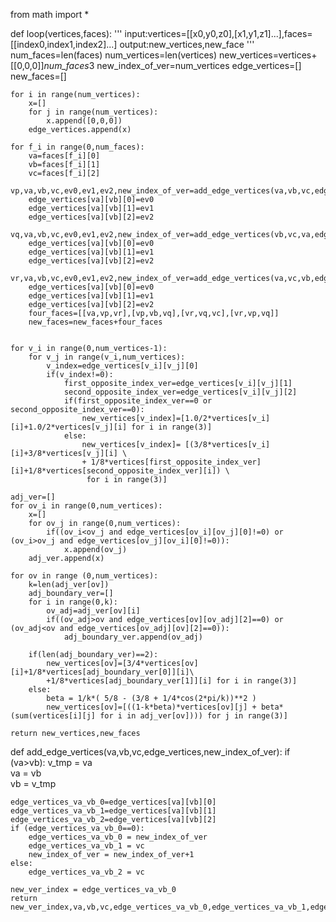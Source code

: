 from math import *


def loop(vertices,faces):
    '''
    input:vertices=[[x0,y0,z0],[x1,y1,z1]...],faces=[[index0,index1,index2]...]
    output:new_vertices,new_face
    '''
    num_faces=len(faces)
    num_vertices=len(vertices)
    new_vertices=vertices+[[0,0,0]]*num_faces*3
    new_index_of_ver=num_vertices
    edge_vertices=[]
    new_faces=[]

    for i in range(num_vertices):
        x=[]
        for j in range(num_vertices):
            x.append([0,0,0])
        edge_vertices.append(x)

    for f_i in range(0,num_faces):
        va=faces[f_i][0]
        vb=faces[f_i][1]
        vc=faces[f_i][2]
        vp,va,vb,vc,ev0,ev1,ev2,new_index_of_ver=add_edge_vertices(va,vb,vc,edge_vertices,new_index_of_ver)
        edge_vertices[va][vb][0]=ev0
        edge_vertices[va][vb][1]=ev1
        edge_vertices[va][vb][2]=ev2
        vq,va,vb,vc,ev0,ev1,ev2,new_index_of_ver=add_edge_vertices(vb,vc,va,edge_vertices,new_index_of_ver)
        edge_vertices[va][vb][0]=ev0
        edge_vertices[va][vb][1]=ev1
        edge_vertices[va][vb][2]=ev2
        vr,va,vb,vc,ev0,ev1,ev2,new_index_of_ver=add_edge_vertices(va,vc,vb,edge_vertices,new_index_of_ver)
        edge_vertices[va][vb][0]=ev0
        edge_vertices[va][vb][1]=ev1
        edge_vertices[va][vb][2]=ev2
        four_faces=[[va,vp,vr],[vp,vb,vq],[vr,vq,vc],[vr,vp,vq]]
        new_faces=new_faces+four_faces


    for v_i in range(0,num_vertices-1):
        for v_j in range(v_i,num_vertices):
            v_index=edge_vertices[v_i][v_j][0]
            if(v_index!=0):
                first_opposite_index_ver=edge_vertices[v_i][v_j][1]
                second_opposite_index_ver=edge_vertices[v_i][v_j][2]
                if(first_opposite_index_ver==0 or second_opposite_index_ver==0):
                    new_vertices[v_index]=[1.0/2*vertices[v_i][i]+1.0/2*vertices[v_j][i] for i in range(3)]
                else:
                    new_vertices[v_index]= [(3/8*vertices[v_i][i]+3/8*vertices[v_j][i] \
                    + 1/8*vertices[first_opposite_index_ver][i]+1/8*vertices[second_opposite_index_ver][i]) \
                     for i in range(3)]  
    
    adj_ver=[]
    for ov_i in range(0,num_vertices):
        x=[]
        for ov_j in range(0,num_vertices):   
            if((ov_i<ov_j and edge_vertices[ov_i][ov_j][0]!=0) or (ov_i>ov_j and edge_vertices[ov_j][ov_i][0]!=0)):
                x.append(ov_j)
        adj_ver.append(x)

    for ov in range (0,num_vertices):
        k=len(adj_ver[ov])
        adj_boundary_ver=[]
        for i in range(0,k):
            ov_adj=adj_ver[ov][i]
            if((ov_adj>ov and edge_vertices[ov][ov_adj][2]==0) or (ov_adj<ov and edge_vertices[ov_adj][ov][2]==0)):
                adj_boundary_ver.append(ov_adj)
        
        if(len(adj_boundary_ver)==2):
            new_vertices[ov]=[3/4*vertices[ov][i]+1/8*vertices[adj_boundary_ver[0]][i]\
            +1/8*vertices[adj_boundary_ver[1]][i] for i in range(3)]
        else:
            beta = 1/k*( 5/8 - (3/8 + 1/4*cos(2*pi/k))**2 )  
            new_vertices[ov]=[((1-k*beta)*vertices[ov][j] + beta*(sum(vertices[i][j] for i in adj_ver[ov]))) for j in range(3)]

    return new_vertices,new_faces

def add_edge_vertices(va,vb,vc,edge_vertices,new_index_of_ver):
    if (va>vb): 
        v_tmp = va  
        va = vb  
        vb = v_tmp  
    
    edge_vertices_va_vb_0=edge_vertices[va][vb][0]
    edge_vertices_va_vb_1=edge_vertices[va][vb][1]
    edge_vertices_va_vb_2=edge_vertices[va][vb][2]
    if (edge_vertices_va_vb_0==0):  
        edge_vertices_va_vb_0 = new_index_of_ver 
        edge_vertices_va_vb_1 = vc  
        new_index_of_ver = new_index_of_ver+1
    else:
        edge_vertices_va_vb_2 = vc
  
    new_ver_index = edge_vertices_va_vb_0
    return new_ver_index,va,vb,vc,edge_vertices_va_vb_0,edge_vertices_va_vb_1,edge_vertices_va_vb_2,new_index_of_ver
